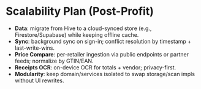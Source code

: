 # Scalability Plan (Post-Profit)

- **Data**: migrate from Hive to a cloud-synced store (e.g., Firestore/Supabase) while keeping offline cache.
- **Sync**: background sync on sign-in; conflict resolution by timestamp + last-write-wins.
- **Price Compare**: per-retailer ingestion via public endpoints or partner feeds; normalize by GTIN/EAN.
- **Receipts OCR**: on-device OCR for totals + vendor; privacy-first.
- **Modularity**: keep domain/services isolated to swap storage/scan impls without UI rewrites.
